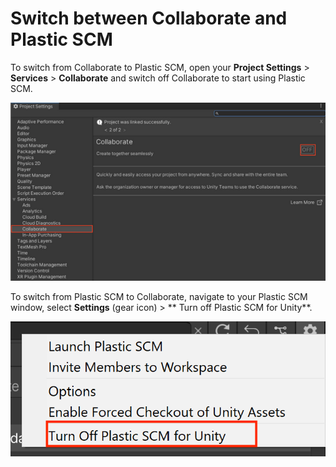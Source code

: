 # Switch between Collaborate and Plastic SCM

To switch from Collaborate to Plastic SCM, open your **Project Settings** &gt; **Services** &gt; **Collaborate** and
switch off Collaborate to start using Plastic SCM.

![Collaborate switch](images/SwitchCollab.png)

To switch from Plastic SCM to Collaborate, navigate to your Plastic SCM window, select **Settings** (gear icon) &gt; **
Turn off Plastic SCM for Unity**.

![Plastic switch](images/GearIconOptions.png)
